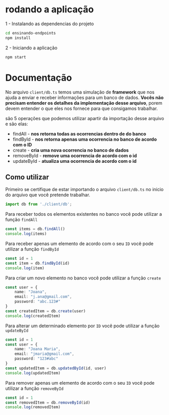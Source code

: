 # rodando a aplicação

1 - Instalando as dependencias do projeto

```bash
cd ensinando-endpoints
npm install
```

2 - Iniciando a aplicação

```bash
npm start
```

# Documentação

No arquivo `client/db.ts` temos uma simulação de **framework** que nos ajuda a enviar e receber informações para um banco de dados. **Vocês não precisam entender os detalhes da implementação desse arquivo**, porem devem entender o que eles nos fornece para que consigamos trabalhar.

são 5 operações que podemos utilizar apartir da importação desse arquivo e são elas:

- findAll - **nos retorna todas as ocorrencias dentro de do banco**
- findById - **nos retorna apenas uma ocorrencia no banco de acordo com o ID**
- create - **cria uma nova ocorrencia no banco de dados**
- removeById - **remove uma ocorrencia de acordo com o id**
- updateById - **atualiza uma ocorrencia de acordo com o id**

## Como utilizar

Primeiro se certifique de estar importando o arquivo `client/db.ts` no inicio do arquivo que você pretende trabalhar.

```typescript
import db from './client/db';
```

Para receber todos os elementos existentes no banco você pode utilizar a função `findAll`

```typescript
const items = db.findAll()
console.log(items)
```

Para receber apenas um elemento de acordo com o seu `ID` você pode utilizar a função `findById`

```typescript
const id = 1
const item = db.findById(id)
console.log(item)
```

Para criar um novo elemento no banco você pode utilizar a função `create`

```typescript
const user = {
    name: "Joana",
    email: "j.ana@gmail.com",
    password: "abc.123#"
}
const createdItem = db.create(user)
console.log(createdItem)
```

Para alterar um determinado elemento por `ID` você pode utilizar a função `updateById`

```typescript
const id = 1
const user = {
    name: "Joana Maria",
    email: "jmaria@gmail.com",
    password: "123#abc"
}
const updatedItem = db.updatedById(id, user)
console.log(updatedItem)
```

Para remover apenas um elemento de acordo com o seu `ID` você pode utilizar a função `removeById`

```typescript
const id = 1
const removedItem = db.removeById(id)
console.log(removedItem)
```